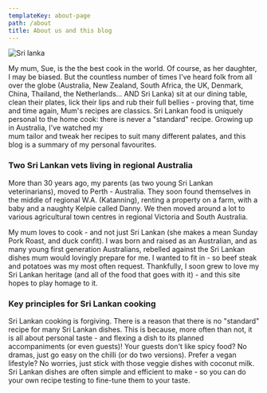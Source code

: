 ```yaml
---
templateKey: about-page
path: /about
title: About us and this blog
---
```

![Sri lanka](/img/img_2433-1-.jpg)

My mum, Sue, is the the best cook in the world. Of course, as her daughter, I may be biased. But the countless number of times I've heard folk from all over the globe (Australia, New Zealand, South Africa, the UK, Denmark, China, Thailand, the Netherlands... AND Sri Lanka) sit at our dining table, clean their plates, lick their lips and rub their full bellies - proving that, time and time again, Mum's recipes are classics. Sri Lankan food is uniquely personal to the home cook: there is never a \"standard\" recipe. Growing up in Australia, I've watched my\
mum tailor and tweak her recipes to suit many different palates, and this blog is a summary of my personal favourites.

### Two Sri Lankan vets living in regional Australia

More than 30 years ago, my parents (as two young Sri Lankan veterinarians), moved to Perth - Australia. They soon found themselves in the middle of regional W.A. (Katanning), renting a property on a farm, with a baby and a naughty Kelpie called Danny. We then moved around a lot to various agricultural town centres in regional Victoria and South Australia. 

My mum loves to cook - and not just Sri Lankan (she makes a mean Sunday Pork Roast, and duck confit). I was born and raised as an Australian, and as many young first generation Australians, rebelled against the Sri Lankan dishes mum would lovingly prepare for me. I wanted to fit in - so beef steak and potatoes was my most often request. Thankfully, I soon grew to love my Sri Lankan heritage (and all of the food that goes with it) - and this site hopes to play homage to it. 

### Key principles for Sri Lankan cooking

Sri Lankan cooking is forgiving. There is a reason that there is no "standard" recipe for many Sri Lankan dishes. This is because, more often than not, it is all about personal taste - and flexing a dish to its planned accompaniments (or even guests)! Your guests don't like spicy food? No dramas, just go easy on the chilli (or do two versions). Prefer a vegan lifestyle? No worries, just stick with those veggie dishes with coconut milk. Sri Lankan dishes are often simple and efficient to make - so you can do your own recipe testing to fine-tune them to your taste.